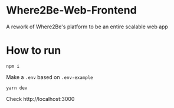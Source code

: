 # Where2Be-Web-Frontend
A rework of Where2Be's platform to be an entire scalable web app

# How to run

`npm i`

Make a `.env` based on `.env-example`

`yarn dev`

Check http://localhost:3000